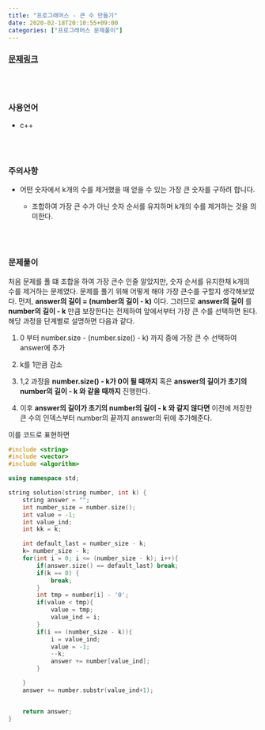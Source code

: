 ```yaml
---
title: "프로그래머스 - 큰 수 만들기"
date: 2020-02-18T20:10:55+09:00
categories: ["프로그래머스 문제풀이"]
---
```


### [문제링크](https://programmers.co.kr/learn/courses/30/lessons/42883)

<br><br>

### 사용언어

- c++

<br><br>

### 주의사항

- 어떤 숫자에서 k개의 수를 제거했을 때 얻을 수 있는 가장 큰 숫자를 구하려 합니다.

  - 조합하여 가장 큰 수가 아닌 숫자 순서를 유지하며 k개의 수를 제거하는 것을 의미한다.

<br><br>

### 문제풀이

처음 문제를 풀 떄 조합을 하여 가장 큰수 인줄 알았지만, 숫자 순서를 유지한채 k개의 수를 제거하는 문제였다. 문제를 풀기 위해 어떻게 해야 가장 큰수를 구할지 생각해보았다. 먼저, **answer의 길이 = (number의 길이 - k)** 이다. 그러므로 **answer의 길이** 를 **number의 길이 - k** 만큼 보장한다는 전제하여 앞에서부터 가장 큰 수를 선택하면 된다. 해당 과정을 단계별로 설명하면 다음과 같다.

1. 0 부터 number.size - (number.size() - k) 까지 중에 가장 큰 수 선택하여 answer에 추가

2. k를 1만큼 감소

3. 1,2 과정을 **number.size() - k가 0이 될 때까지** 혹은 **answer의 길이가 초기의 number의 길이 - k 와 같을 때까지** 진행한다.

4. 이후 **answer의 길이가 초기의 number의 길이 - k 와 같지 않다면** 이전에 저장한 큰 수의 인덱스부터 number의 끝까지 answer의 뒤에 추가해준다.

이를 코드로 표현하면

~~~c++
#include <string>
#include <vector>
#include <algorithm>

using namespace std;

string solution(string number, int k) {
    string answer = "";
    int number_size = number.size();
    int value = -1;
    int value_ind;
    int kk = k;

    int default_last = number_size - k;
    k= number_size - k;
    for(int i = 0; i <= (number_size - k); i++){
        if(answer.size() == default_last) break;
        if(k == 0) {
            break;
        }
        int tmp = number[i] - '0';
        if(value < tmp){
            value = tmp;
            value_ind = i;
        }
        if(i == (number_size - k)){
            i = value_ind;
            value = -1;
            --k;
            answer += number[value_ind];
        }

    }
    answer += number.substr(value_ind+1);


    return answer;
}
~~~
